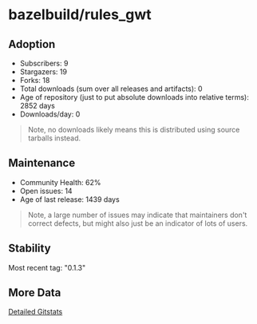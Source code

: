 # bazelbuild/rules_gwt

## Adoption

- Subscribers: 9
- Stargazers: 19
- Forks: 18
- Total downloads (sum over all releases and artifacts): 0
- Age of repository (just to put absolute downloads into relative terms): 2852 days
- Downloads/day: 0

> Note, no downloads likely means this is distributed using source tarballs instead.

## Maintenance

- Community Health: 62%
- Open issues: 14
- Age of last release: 1439 days

> Note, a large number of issues may indicate that maintainers don't correct defects, but might also
> just be an indicator of lots of users.

## Stability

Most recent tag: "0.1.3"

## More Data

[Detailed Gitstats](/bazel-catalog/gitstats/bazelbuild/rules_gwt)

